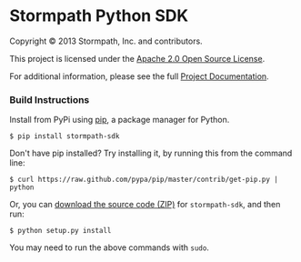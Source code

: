 # Stormpath Python SDK
Copyright &copy; 2013 Stormpath, Inc. and contributors.

This project is licensed under the [Apache 2.0 Open Source License](http://www.apache.org/licenses/LICENSE-2.0).

For additional information, please see the full [Project Documentation](https://www.stormpath.com/docs/python/product-guide).

### Build Instructions

Install from PyPi using [pip](http://www.pip-installer.org/en/latest/), a package manager for Python.

    $ pip install stormpath-sdk

Don't have pip installed? Try installing it, by running this from the command line:

    $ curl https://raw.github.com/pypa/pip/master/contrib/get-pip.py | python

Or, you can [download the source code (ZIP)](https://github.com/stormpath/stormpath-sdk-python/zipball/master "stormpath-sdk
source code") for `stormpath-sdk`, and then run:

    $ python setup.py install

You may need to run the above commands with `sudo`.
